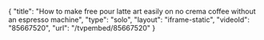 {
    "title": "How to make free pour latte art easily on no crema coffee without an espresso machine",
    "type": "solo",
    "layout": "iframe-static",
    "videoId": "85667520",
    "url": "\/tvpembed\/85667520"
}